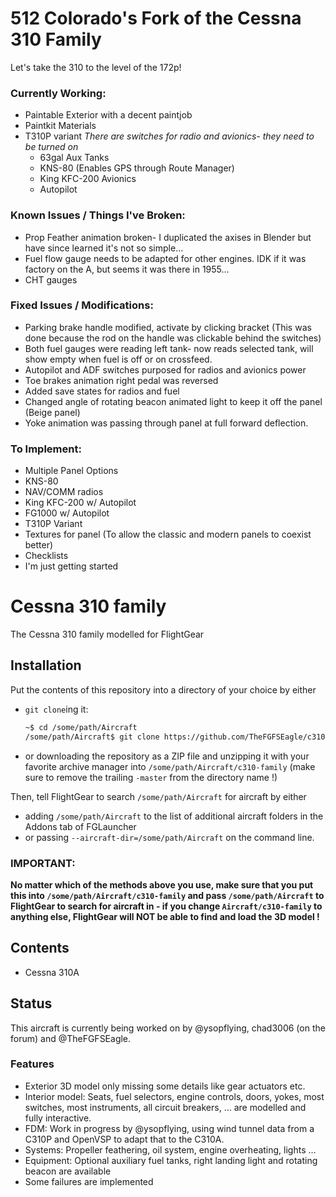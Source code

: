# 512 Colorado's Fork of the Cessna 310 Family
Let's take the 310 to the level of the 172p!

### Currently Working:
* Paintable Exterior with a decent paintjob
* Paintkit Materials
* T310P variant *There are switches for radio and avionics- they need to be turned on* 
	* 63gal Aux Tanks
	* KNS-80 (Enables GPS through Route Manager)
	* King KFC-200 Avionics
	* Autopilot

### Known Issues / Things I've Broken:
* Prop Feather animation broken- I duplicated the axises in Blender but have since learned it's not so simple...
* Fuel flow gauge needs to be adapted for other engines. IDK if it was factory on the A, but seems it was there in 1955...
* CHT gauges

### Fixed Issues / Modifications:
* Parking brake handle modified, activate by clicking bracket (This was done because the rod on the handle was clickable behind the switches)
* Both fuel gauges were reading left tank- now reads selected tank, will show empty when fuel is off or on crossfeed.
* Autopilot and ADF switches purposed for radios and avionics power
* Toe brakes animation right pedal was reversed
* Added save states for radios and fuel
* Changed angle of rotating beacon animated light to keep it off the panel (Beige panel)
* Yoke animation was passing through panel at full forward deflection.

### To Implement:
* Multiple Panel Options
* KNS-80
* NAV/COMM radios
* King KFC-200 w/ Autopilot
* FG1000 w/ Autopilot
* T310P Variant
* Textures for panel (To allow the classic and modern panels to coexist better)
* Checklists
* I'm just getting started


# Cessna 310 family
The Cessna 310 family modelled for FlightGear

## Installation

Put the contents of this repository into a directory of your choice by either
* `git clone`ing it:
	```sh
	~$ cd /some/path/Aircraft
	/some/path/Aircraft$ git clone https://github.com/TheFGFSEagle/c310-family
	```
* or downloading the repository as a ZIP file and unzipping it with your favorite archive manager into `/some/path/Aircraft/c310-family` (make sure to remove the trailing `-master` from the directory name !)

Then, tell FlightGear to search `/some/path/Aircraft` for aircraft by either
* adding `/some/path/Aircraft` to the list of additional aircraft folders in the Addons tab of FGLauncher
* or passing `--aircraft-dir=/some/path/Aircraft` on the command line.

### IMPORTANT:
**No matter which of the methods above you use, make sure that you put this into `/some/path/Aircraft/c310-family` and pass `/some/path/Aircraft` to FlightGear to search for aircraft in - if you change `Aircraft/c310-family` to anything else, FlightGear will NOT be able to find and load the 3D model !**

## Contents

* Cessna 310A

## Status

This aircraft is currently being worked on by @ysopflying, chad3006 (on the forum) and @TheFGFSEagle.

### Features
* Exterior 3D model only missing some details like gear actuators etc.
* Interior model: Seats, fuel selectors, engine controls, doors, yokes, most switches, most instruments, all circuit breakers, … are modelled and fully interactive.
* FDM: Work in progress by @ysopflying, using wind tunnel data from a C310P and OpenVSP to adapt that to the C310A.
* Systems: Propeller feathering, oil system, engine overheating, lights …
* Equipment: Optional auxiliary fuel tanks, right landing light and rotating beacon are available
* Some failures are implemented
